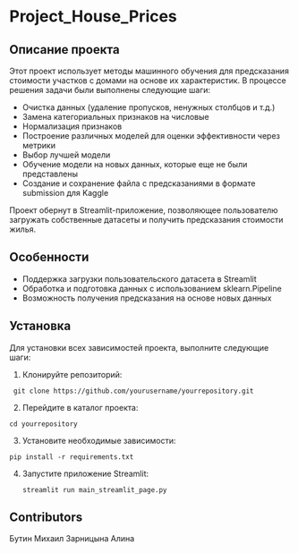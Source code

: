 # **Project_House_Prices**

## **Описание проекта**

Этот проект использует методы машинного обучения для предсказания стоимости участков с домами на основе их характеристик. В процессе решения задачи были выполнены следующие шаги:

- Очистка данных (удаление пропусков, ненужных столбцов и т.д.)
- Замена категориальных признаков на числовые
- Нормализация признаков
- Построение различных моделей для оценки эффективности через метрики
- Выбор лучшей модели
- Обучение модели на новых данных, которые еще не были представлены
- Создание и сохранение файла с предсказаниями в формате submission для Kaggle

Проект обернут в Streamlit-приложение, позволяющее пользователю загружать собственные датасеты и получить предсказания стоимости жилья.

## **Особенности**

- Поддержка загрузки пользовательского датасета в Streamlit
- Обработка и подготовка данных с использованием sklearn.Pipeline
- Возможность получения предсказания на основе новых данных

## **Установка**

Для установки всех зависимостей проекта, выполните следующие шаги:
1. Клонируйте репозиторий:
  ```
   git clone https://github.com/yourusername/yourrepository.git
  ```
2. Перейдите в каталог проекта:
  ```
  cd yourrepository
```
3. Установите необходимые зависимости:
  ```
  pip install -r requirements.txt
```
4. Запустите приложение Streamlit:
   ```
   streamlit run main_streamlit_page.py
   ```
## **Contributors**
Бутин Михаил
Зарницына Алина



  
